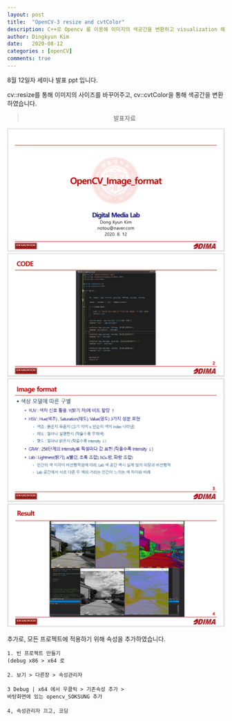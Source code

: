```yaml
---
layout: post
title:  "OpenCV-3 resize and cvtColor"
description: C++로 Opencv 를 이용해 이미지의 색공간을 변환하고 visualization 해보았습니다.
author: Dingkyun Kim
date:   2020-08-12
categories : [openCV]
comments: true
---
```


8월 12일자 세미나 발표 ppt 입니다.

cv::resize를 통해 이미지의 사이즈를 바꾸어주고, cv::cvtColor을 통해 색공간을 변환하였습니다.

<blockquote align="center"> 발표자료 </blockquote>

![1](/assets/img/OpenCV/0812/1.PNG)
![1](/assets/img/OpenCV/0812/2.PNG)
![1](/assets/img/OpenCV/0812/3.PNG)
![1](/assets/img/OpenCV/0812/4.PNG)










추가로, 모든 프로젝트에 적용하기 위해 속성을 추가하였습니다.


    1. 빈 프로젝트 만들기
    (debug x86 > x64 로

    2. 보기 > 다른창 > 속성관리자 

    3 Debug | x64 에서 우클릭 > 기존속성 추가 > 
    바탕화면에 있는 opencv_SOKSUNG 추가

    4, 속성관리자 끄고, 코딩



